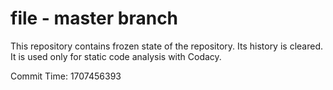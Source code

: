 # file - master branch

This repository contains frozen state of the repository.
Its history is cleared. It is used only for static code
analysis with Codacy.

Commit Time: 1707456393